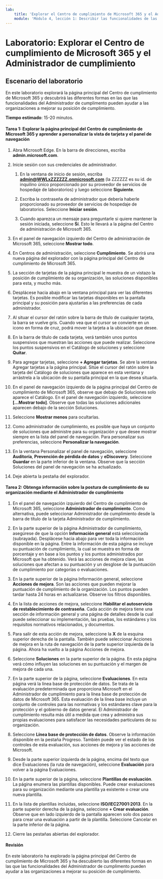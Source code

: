 ```yaml
---
lab:
    title: 'Explorar el Centro de cumplimiento de Microsoft 365 y el Administrador de cumplimiento'
    module: 'Módulo 4, lección 1: Describir las funcionalidades de las soluciones de cumplimiento de Microsoft. Describir las funcionalidades de administración de cumplimiento en Microsoft'
---
```



# Laboratorio: Explorar el Centro de cumplimiento de Microsoft 365 y el Administrador de cumplimiento

## Escenario del laboratorio
En este laboratorio explorará la página principal del Centro de cumplimiento de Microsoft 365 y descubrirá las diferentes formas en las que las funcionalidades del Administrador de cumplimento pueden ayudar a las organizaciones a mejorar su posición de cumplimiento.


**Tiempo estimado**: 15-20 minutos.

#### Tarea 1: Explorar la página principal del Centro de cumplimiento de Microsoft 365 y aprender a personalizar la vista de tarjeta y el panel de navegación

1.	Abra Microsoft Edge. En la barra de direcciones, escriba **admin.microsoft.com**.

1. Inicie sesión con sus credenciales de administrador.
    1. En la ventana de inicio de sesión, escriba **admin@WWLxZZZZZZ.onmicrosoft.com** (la ZZZZZZ es su id. de inquilino único proporcionado por su proveedor de servicios de hospedaje de laboratorios) y luego seleccione **Siguiente**.
    
    1. Escriba la contraseña de administrador que debería haberle proporcionado su proveedor de servicios de hospedaje de laboratorios. Seleccione **Iniciar sesión**.
    1. Cuando aparezca un mensaje para preguntarle si quiere mantener la sesión iniciada, seleccione **Sí**. Esto le llevará a la página del Centro de administración de Microsoft 365.

1. En el panel de navegación izquierdo del Centro de administración de Microsoft 365, seleccione **Mostrar todo**.

1. En Centros de administración, seleccione **Cumplimiento**.  Se abrirá una nueva página del explorador con la página principal del Centro de cumplimiento de Microsoft 365.  
1. La sección de tarjetas de la página principal le muestra de un vistazo la posición de cumplimiento de su organización, las soluciones disponibles para esta, y mucho más.
1. Desplácese hacia abajo en la ventana principal para ver las diferentes tarjetas. Es posible modificar las tarjetas disponibles en la pantalla principal y su posición para ajustarlas a las preferencias de cada administrador.  
1. Al situar el cursor del ratón sobre la barra de título de cualquier tarjeta, la barra se vuelve gris.  Cuando vea que el cursor se convierte en un icono en forma de cruz, podrá mover la tarjeta a la ubicación que desee.
1. En la barra de título de cada tarjeta, verá también unos puntos suspensivos que muestran las acciones que puede realizar.  Seleccione los puntos suspensivos en el Catálogo de soluciones y seleccione **Quitar**.
1. Para agregar tarjetas, seleccione **+ Agregar tarjetas**.  Se abre la ventana Agregar tarjetas a la página principal.  Sitúe el cursor del ratón sobre la tarjeta del Catálogo de soluciones que aparece en esta ventana y arrástrela a la ubicación de su pantalla principal en la que desea situarla.
1. En el panel de navegación izquierdo de la página principal del Centro de cumplimiento de Microsoft 365, observe que debajo de Soluciones solo aparece el Catálogo.  En el panel de navegación izquierdo, seleccione **[...Mostrar todo]**.  Observe que todas las soluciones adicionales aparecen debajo de la sección Soluciones.  
1. Seleccione **Mostrar menos** para ocultarlas.
1. Como administrador de cumplimiento, es posible que haya un conjunto de soluciones que administre para su organización y que desee mostrar siempre en la lista del panel de navegación.  Para personalizar sus preferencias, seleccione **Personalizar la navegación**.  
1. En la ventana Personalizar el panel de navegación, seleccione **Auditoría**, **Prevención de pérdida de datos** y **eDiscovery**.  Seleccione **Guardar** en la parte inferior de la ventana.  Observe que la sección Soluciones del panel de navegación se ha actualizado.
1. Deje abierta la pestaña del explorador.

#### Tarea 2: Obtenga información sobre la postura de cumplimiento de su organización mediante el Administrador de cumplimiento

1. En el panel de navegación izquierdo del Centro de cumplimiento de Microsoft 365, seleccione **Administrador de cumplimiento**.  Como alternativa, puede seleccionar Administrador de cumplimiento desde la barra de título de la tarjeta Administrador de cumplimiento.

1. En la parte superior de la página Administrador de cumplimiento, asegúrese de que la opción **Información general** está seleccionada (subrayada). Desplácese hacia abajo para ver toda la información disponible en la página.  Entre la información de esta página se incluye su puntuación de cumplimiento, la cual se muestra en forma de porcentaje y en base a los puntos y los puntos administrados por Microsoft que ha obtenido.   Verá las acciones de mejora clave, las soluciones que afectan a su puntuación y un desglose de la puntuación de cumplimiento por categorías o evaluaciones.

1. En la parte superior de la página Información general, seleccione **Acciones de mejora**.  Son las acciones que pueden mejorar la puntuación de cumplimiento de la organización. Los puntos pueden tardar hasta 24 horas en actualizarse.  Observe los filtros disponibles.

1. En la lista de acciones de mejora, seleccione **Habilitar el autoservicio de restablecimiento de contraseña**.  Cada acción de mejora tiene una sección de información general y una página de detalles desde la cual puede seleccionar su implementación, las pruebas, los estándares y los requisitos normativos relacionados, y documentos.

1. Para salir de esta acción de mejora, seleccione la **X** de la esquina superior derecha de la pantalla.  También puede seleccionar Acciones de mejora en la ruta de navegación de la parte superior izquierda de la página.  Ahora ha vuelto a la página Acciones de mejora.

1. Seleccione **Soluciones** en la parte superior de la página. En esta página verá cómo influyen las soluciones en su puntuación y el margen de mejora de cada una.

1. En la parte superior de la página, seleccione **Evaluaciones**. En esta página verá la línea base de protección de datos.  Se trata de la evaluación predeterminada que proporciona Microsoft en el Administrador de cumplimiento para la línea base de protección de datos de Microsoft 365.  Esta evaluación de la línea base incluye un conjunto de controles para las normativas y los estándares clave para la protección y el gobierno de datos general. El Administrador de cumplimiento resulta más útil a medida que crea y administra sus propias evaluaciones para satisfacer las necesidades particulares de su organización.

1. Seleccione **Línea base de protección de datos**.  Observe la información disponible en la pestaña Progreso.  También puede ver el estado de los controles de esta evaluación, sus acciones de mejora y las acciones de Microsoft.  

1. Desde la parte superior izquierda de la página, encima del texto que dice Evaluaciones (la ruta de navegación), seleccione **Evaluación** para volver a la página Evaluaciones.  

1. En la parte superior de la página, seleccione **Plantillas de evaluación**.  La página enumera las plantillas disponibles. Puede crear evaluaciones para su organización mediante una plantilla ya existente o crear una nueva plantilla.
 
1. En la lista de plantillas incluidas, seleccione **ISO/IEC27001:2013**. En la parte superior derecha de la página, seleccione **+ Crear evaluación**.  Observe que en lado izquierdo de la pantalla aparecen solo dos pasos para crear una evaluación a partir de la plantilla.  Seleccione Cancelar en la parte inferior de la página.

1. Cierre las pestañas abiertas del explorador.


#### Revisión
En este laboratorio ha explorado la página principal del Centro de cumplimiento de Microsoft 365 y ha descubierto las diferentes formas en las que las funcionalidades del Administrador de cumplimento pueden ayudar a las organizaciones a mejorar su posición de cumplimiento.
